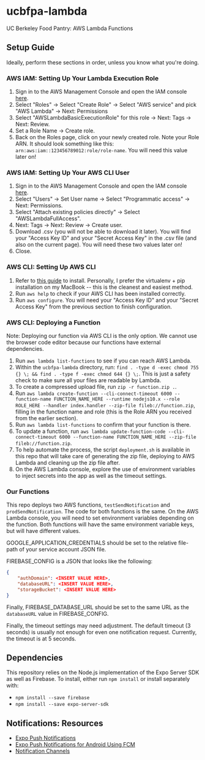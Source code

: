# ucbfpa-lambda

UC Berkeley Food Pantry: AWS Lambda Functions

## Setup Guide

Ideally, perform these sections in order, unless you know what you're doing.

### AWS IAM: Setting Up Your Lambda Execution Role

1. Sign in to the AWS Management Console and open the IAM console [here](https://console.aws.amazon.com/iam/).
2. Select "Roles" -> Select "Create Role" -> Select "AWS service" and pick "AWS Lambda" -> Next: Permissions
3. Select "AWSLambdaBasicExecutionRole" for this role -> Next: Tags -> Next: Review.
4. Set a Role Name -> Create role.
5. Back on the Roles page, click on your newly created role. Note your Role ARN. It should look something like this: ```arn:aws:iam::123456789012:role/role-name```. You will need this value later on!

### AWS IAM: Setting Up Your AWS CLI User

1. Sign in to the AWS Management Console and open the IAM console [here](https://console.aws.amazon.com/iam/).
2. Select "Users" -> Set User name -> Select "Programmatic access" -> Next: Permissions.
3. Select "Attach existing policies directly" -> Select "AWSLambdaFullAccess".
4. Next: Tags -> Next: Review -> Create user.
5. Download .csv (you will not be able to download it later). You will find your "Access Key ID" and your "Secret Access Key" in the .csv file (and also on the current page). You will need these two values later on!
6. Close.

### AWS CLI: Setting Up AWS CLI

1. Refer to [this guide](https://docs.aws.amazon.com/cli/latest/userguide/cli-chap-install.html) to install. Personally, I prefer the virtualenv + pip installation on my MacBook -- this is the cleanest and easiest method.
2. Run ```aws help``` to check if your AWS CLI has been installed correctly.
3. Run ```aws configure```. You will need your "Access Key ID" and your "Secret Access Key" from the previous section to finish configuration.

### AWS CLI: Deploying a Function

Note: Deploying our function via AWS CLI is the only option. We cannot use the browser code editor because our functions have external dependencies.

1. Run ```aws lambda list-functions``` to see if you can reach AWS Lambda.
2. Within the ```ucbfpa-lambda``` directory, run: ```find . -type d -exec chmod 755 {} \; && find . -type f -exec chmod 644 {} \;```. This is just a safety check to make sure all your files are readable by Lambda.
3. To create a compressed upload file, run ```zip -r function.zip .```.
4. Run ```aws lambda create-function --cli-connect-timeout 6000 --function-name FUNCTION_NAME_HERE --runtime nodejs10.x --role ROLE_HERE --handler index.handler --zip-file fileb://function.zip```, filling in the function name and role (this is the Role ARN you received from the earlier section).
5. Run ```aws lambda list-functions``` to confirm that your function is there.
6. To update a function, run ```aws lambda update-function-code --cli-connect-timeout 6000 --function-name FUNCTION_NAME_HERE --zip-file fileb://function.zip```.
7. To help automate the process, the script ```deployment.sh``` is available in this repo that will take care of generating the zip file, deploying to AWS Lambda and cleaning up the zip file after.
8. On the AWS Lambda console, explore the use of environment variables to inject secrets into the app as well as the timeout settings.

### Our Functions

This repo deploys two AWS functions, ```testSendNotification``` and ```prodSendNotification```. The code for both functions is the same. On the AWS Lambda console, you will need to set environment variables depending on the function. Both functions will have the same environment variable keys, but will have different values.

GOOGLE_APPLICATION_CREDENTIALS should be set to the relative file-path of your service account JSON file.

FIREBASE_CONFIG is a JSON that looks like the following:

```json
{
    "authDomain": <INSERT VALUE HERE>,
    "databaseURL": <INSERT VALUE HERE>,
    "storageBucket": <INSERT VALUE HERE>
}
```

Finally, FIREBASE_DATABASE_URL should be set to the same URL as the ```databaseURL``` value in FIREBASE_CONFIG.

Finally, the timeout settings may need adjustment. The default timeout (3 seconds) is usually not enough for even one notification request. Currently, the timeout is at 5 seconds.

## Dependencies

This repository relies on the Node.js implementation of the Expo Server SDK as well as Firebase. To install, either run ```npm install``` or install separately with:

- ```npm install --save firebase```
- ```npm install --save expo-server-sdk```

## Notifications: Resources

- [Expo Push Notifications](https://docs.expo.io/versions/v34.0.0/guides/push-notifications/)
- [Expo Push Notifications for Android Using FCM](https://docs.expo.io/versions/v34.0.0/guides/using-fcm/)
- [Notification Channels](https://docs.expo.io/versions/latest/guides/notification-channels/)
